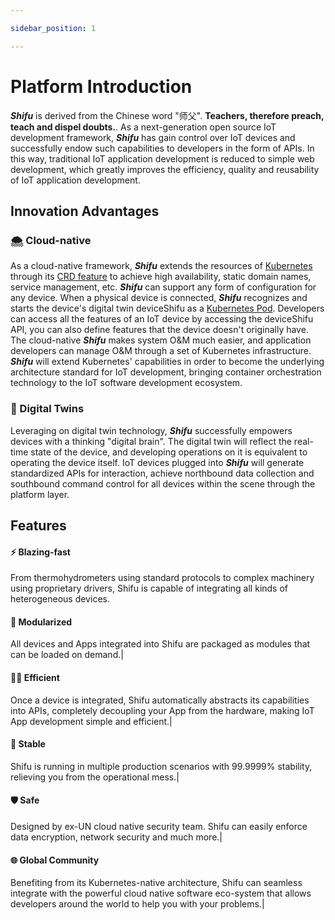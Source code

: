 ```yaml
---

sidebar_position: 1

---
```


# Platform Introduction

***Shifu*** is derived from the Chinese word "师父". **Teachers, therefore preach, teach and dispel doubts.**. As a next-generation open source IoT development framework, ***Shifu*** has gain control over IoT devices and successfully endow such capabilities to developers in the form of APIs. In this way, traditional IoT application development is reduced to simple web development, which greatly improves the efficiency, quality and reusability of IoT application development.

## Innovation Advantages

### 🌨️ Cloud-native
As a cloud-native framework, ***Shifu*** extends the resources of [Kubernetes](https://kubernetes.io/) through its [CRD feature](https://kubernetes.io/docs/tasks/extend-kubernetes/custom-resources/custom-resource-definitions/) to achieve high availability, static domain names, service management, etc. ***Shifu*** can support any form of configuration for any device. When a physical device is connected, ***Shifu*** recognizes and starts the device's digital twin deviceShifu as a [Kubernetes Pod](https://kubernetes.io/docs/concepts/workloads/pods/). Developers can access all the features of an IoT device by accessing the deviceShifu API, you can also define features that the device doesn't originally have. The cloud-native ***Shifu*** makes system O&M much easier, and application developers can manage O&M through a set of Kubernetes infrastructure. ***Shifu*** will extend Kubernetes' capabilities in order to become the underlying architecture standard for IoT development, bringing container orchestration technology to the IoT software development ecosystem.
### 👥 Digital Twins
Leveraging on digital twin technology, ***Shifu*** successfully empowers devices with a thinking "digital brain". The digital twin will reflect the real-time state of the device, and developing operations on it is equivalent to operating the device itself. IoT devices plugged into ***Shifu*** will generate standardized APIs for interaction, achieve northbound data collection and southbound command control for all devices within the scene through the platform layer.

## Features

#### ⚡ Blazing-fast
From thermohydrometers using standard protocols to complex machinery using proprietary drivers, Shifu is capable of integrating all kinds of heterogeneous devices.
#### 🧩 Modularized
All devices and Apps integrated into Shifu are packaged as modules that can be loaded on demand.|
#### 👨‍💻 Efficient
Once a device is integrated, Shifu automatically abstracts its capabilities into APIs, completely decoupling your App from the hardware, making IoT App development simple and efficient.|
#### 🚀 Stable
Shifu is running in multiple production scenarios with 99.9999% stability, relieving you from the operational mess.|
#### 🛡️ Safe 
Designed by ex-UN cloud native security team. Shifu can easily enforce data encryption, network security and much more.|
#### 🌐 Global Community
Benefiting from its Kubernetes-native architecture, Shifu can seamless integrate with the powerful cloud native software eco-system that allows developers around the world to help you with your problems.|
